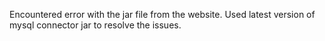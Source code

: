 Encountered error with the jar file from the website. Used latest version of mysql connector jar to resolve the issues.
